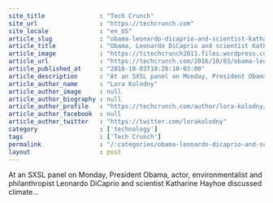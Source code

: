 ```yaml
---
site_title               : "Tech Crunch"
site_url                 : "https://techcrunch.com"
site_locale              : "en_US"
article_slug             : "obama-leonardo-dicaprio-and-scientist-katharine-hayhoe-talk-climate-change-at-sxsl"
article_title            : "Obama, Leonardo DiCaprio and scientist Katharine Hayhoe talk climate change at SXSL"
article_image            : "https://tctechcrunch2011.files.wordpress.com/2016/10/sxsl-climate.jpg?w=764&h=400&crop=1"
article_url              : "https://techcrunch.com/2016/10/03/obama-leonardo-dicaprio-and-scientist-katharine-hayhoe-talk-climate-change-at-sxsl/"
article_published_at     : "2016-10-03T18:20:10-03:00"
article_description      : "At an SXSL panel on Monday, President Obama, actor, environmentalist and philanthropist Leonardo DiCaprio and scientist Katharine Hayhoe discussed climate..."
article_author_name      : "Lora Kolodny"
article_author_image     : null
article_author_biography : null
article_author_profile   : "https://techcrunch.com/author/lora-kolodny/"
article_author_facebook  : null
article_author_twitter   : "https://twitter.com/lorakolodny"
category                 : ['technology']
tags                     : ['Tech Crunch']
permalink                : "/:categories/obama-leonardo-dicaprio-and-scientist-katharine-hayhoe-talk-climate-change-at-sxsl/"
layout                   : post
---
```


At an SXSL panel on Monday, President Obama, actor, environmentalist and philanthropist Leonardo DiCaprio and scientist Katharine Hayhoe discussed climate...
